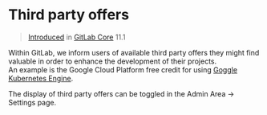 # Third party offers

> [Introduced](https://gitlab.com/gitlab-org/gitlab-ce/merge_requests/20379)
> in [GitLab Core](https://about.gitlab.com/pricing/) 11.1

Within GitLab, we inform users of available third party offers they might find valuable in order to enhance the development of their projects.  
An example is the Google Cloud Platform free credit for using [Goggle Kubernetes Engine](https://cloud.google.com/kubernetes-engine/).

The display of third party offers can be toggled in the Admin Area -> Settings page.
